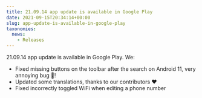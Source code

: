 ```yaml
---
title: 21.09.14 app update is available in Google Play
date: 2021-09-15T20:34:14+00:00
slug: app-update-is-available-in-google-play
taxonomies:
  news:
    - Releases
---
```


21.09.14 app update is available in Google Play. We:

- Fixed missing buttons on the toolbar after the search on Android 11, very annoying bug 🐞!
- Updated some translations, thanks to our contributors ❤️
- Fixed incorrectly toggled WiFi when editing a phone number
